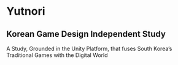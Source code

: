 # Yutnori
## Korean Game Design Independent Study
A Study, Grounded in the Unity Platform, that fuses South Korea’s Traditional Games with the Digital World  
